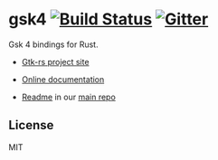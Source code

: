 # gsk4 [![Build Status](https://travis-ci.org/gtk-rs/gsk4.png?branch=master)](https://travis-ci.org/gtk-rs/gsk4) [![Gitter](https://badges.gitter.im/Join%20Chat.svg)](https://gitter.im/gtk-rs/gtk)

Gsk 4 bindings for Rust.

- [Gtk-rs project site](http://gtk-rs.org/)

- [Online documentation](http://gtk-rs.org/docs/)

- [Readme](https://github.com/gtk-rs/gtk/blob/master/README.md) in our
  [main repo](https://github.com/gtk-rs/gtk)

## License

MIT
